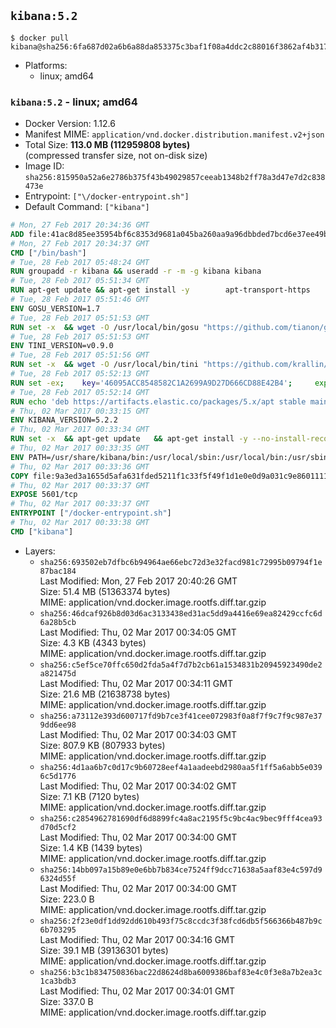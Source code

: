 ## `kibana:5.2`

```console
$ docker pull kibana@sha256:6fa687d02a6b6a88da853375c3baf1f08a4ddc2c88016f3862af4b317d4228df
```

-	Platforms:
	-	linux; amd64

### `kibana:5.2` - linux; amd64

-	Docker Version: 1.12.6
-	Manifest MIME: `application/vnd.docker.distribution.manifest.v2+json`
-	Total Size: **113.0 MB (112959808 bytes)**  
	(compressed transfer size, not on-disk size)
-	Image ID: `sha256:815950a52a6e2786b375f43b49029857ceeab1348b2ff78a3d47e7d2c838473e`
-	Entrypoint: `["\/docker-entrypoint.sh"]`
-	Default Command: `["kibana"]`

```dockerfile
# Mon, 27 Feb 2017 20:34:36 GMT
ADD file:41ac8d85ee35954bf6c8353d9681a045ba260aa9a96dbbded7bcd6e37ee49bea in / 
# Mon, 27 Feb 2017 20:34:37 GMT
CMD ["/bin/bash"]
# Tue, 28 Feb 2017 05:48:24 GMT
RUN groupadd -r kibana && useradd -r -m -g kibana kibana
# Tue, 28 Feb 2017 05:51:34 GMT
RUN apt-get update && apt-get install -y 		apt-transport-https 		ca-certificates 		wget 		libfontconfig 		libfreetype6 	--no-install-recommends && rm -rf /var/lib/apt/lists/*
# Tue, 28 Feb 2017 05:51:46 GMT
ENV GOSU_VERSION=1.7
# Tue, 28 Feb 2017 05:51:53 GMT
RUN set -x 	&& wget -O /usr/local/bin/gosu "https://github.com/tianon/gosu/releases/download/$GOSU_VERSION/gosu-$(dpkg --print-architecture)" 	&& wget -O /usr/local/bin/gosu.asc "https://github.com/tianon/gosu/releases/download/$GOSU_VERSION/gosu-$(dpkg --print-architecture).asc" 	&& export GNUPGHOME="$(mktemp -d)" 	&& gpg --keyserver ha.pool.sks-keyservers.net --recv-keys B42F6819007F00F88E364FD4036A9C25BF357DD4 	&& gpg --batch --verify /usr/local/bin/gosu.asc /usr/local/bin/gosu 	&& rm -r "$GNUPGHOME" /usr/local/bin/gosu.asc 	&& chmod +x /usr/local/bin/gosu 	&& gosu nobody true
# Tue, 28 Feb 2017 05:51:53 GMT
ENV TINI_VERSION=v0.9.0
# Tue, 28 Feb 2017 05:51:56 GMT
RUN set -x 	&& wget -O /usr/local/bin/tini "https://github.com/krallin/tini/releases/download/$TINI_VERSION/tini" 	&& wget -O /usr/local/bin/tini.asc "https://github.com/krallin/tini/releases/download/$TINI_VERSION/tini.asc" 	&& export GNUPGHOME="$(mktemp -d)" 	&& gpg --keyserver ha.pool.sks-keyservers.net --recv-keys 6380DC428747F6C393FEACA59A84159D7001A4E5 	&& gpg --batch --verify /usr/local/bin/tini.asc /usr/local/bin/tini 	&& rm -r "$GNUPGHOME" /usr/local/bin/tini.asc 	&& chmod +x /usr/local/bin/tini 	&& tini -h
# Tue, 28 Feb 2017 05:52:13 GMT
RUN set -ex; 	key='46095ACC8548582C1A2699A9D27D666CD88E42B4'; 	export GNUPGHOME="$(mktemp -d)"; 	gpg --keyserver ha.pool.sks-keyservers.net --recv-keys "$key"; 	gpg --export "$key" > /etc/apt/trusted.gpg.d/elastic.gpg; 	rm -r "$GNUPGHOME"; 	apt-key list
# Tue, 28 Feb 2017 05:52:14 GMT
RUN echo 'deb https://artifacts.elastic.co/packages/5.x/apt stable main' > /etc/apt/sources.list.d/kibana.list
# Thu, 02 Mar 2017 00:33:15 GMT
ENV KIBANA_VERSION=5.2.2
# Thu, 02 Mar 2017 00:33:34 GMT
RUN set -x 	&& apt-get update 	&& apt-get install -y --no-install-recommends kibana=$KIBANA_VERSION 	&& rm -rf /var/lib/apt/lists/* 		&& sed -ri "s!^(\#\s*)?(server\.host:).*!\2 '0.0.0.0'!" /etc/kibana/kibana.yml 	&& grep -q "^server\.host: '0.0.0.0'\$" /etc/kibana/kibana.yml 		&& sed -ri "s!^(\#\s*)?(elasticsearch\.url:).*!\2 'http://elasticsearch:9200'!" /etc/kibana/kibana.yml 	&& grep -q "^elasticsearch\.url: 'http://elasticsearch:9200'\$" /etc/kibana/kibana.yml
# Thu, 02 Mar 2017 00:33:35 GMT
ENV PATH=/usr/share/kibana/bin:/usr/local/sbin:/usr/local/bin:/usr/sbin:/usr/bin:/sbin:/bin
# Thu, 02 Mar 2017 00:33:36 GMT
COPY file:9a3ed3a1655d5afa631fded5211f1c33f5f49f1d1e0e0d9a031c9e8601111f05 in / 
# Thu, 02 Mar 2017 00:33:37 GMT
EXPOSE 5601/tcp
# Thu, 02 Mar 2017 00:33:37 GMT
ENTRYPOINT ["/docker-entrypoint.sh"]
# Thu, 02 Mar 2017 00:33:38 GMT
CMD ["kibana"]
```

-	Layers:
	-	`sha256:693502eb7dfbc6b94964ae66ebc72d3e32facd981c72995b09794f1e87bac184`  
		Last Modified: Mon, 27 Feb 2017 20:40:26 GMT  
		Size: 51.4 MB (51363374 bytes)  
		MIME: application/vnd.docker.image.rootfs.diff.tar.gzip
	-	`sha256:46dcaf926b8d03d6ac3133438ed31ac5dd9a4416e69ea82429ccfc6d6a28b5cb`  
		Last Modified: Thu, 02 Mar 2017 00:34:05 GMT  
		Size: 4.3 KB (4343 bytes)  
		MIME: application/vnd.docker.image.rootfs.diff.tar.gzip
	-	`sha256:c5ef5ce70ffc650d2fda5a4f7d7b2cb61a1534831b20945923490de2a821475d`  
		Last Modified: Thu, 02 Mar 2017 00:34:11 GMT  
		Size: 21.6 MB (21638738 bytes)  
		MIME: application/vnd.docker.image.rootfs.diff.tar.gzip
	-	`sha256:a73112e393d600717fd9b7ce3f41cee072983f0a8f7f9c7f9c987e379dd6ee98`  
		Last Modified: Thu, 02 Mar 2017 00:34:03 GMT  
		Size: 807.9 KB (807933 bytes)  
		MIME: application/vnd.docker.image.rootfs.diff.tar.gzip
	-	`sha256:4d1aa6b7c0d17c9b60728eef4a1aadeebd2980aa5f1ff5a6abb5e0396c5d1776`  
		Last Modified: Thu, 02 Mar 2017 00:34:02 GMT  
		Size: 7.1 KB (7120 bytes)  
		MIME: application/vnd.docker.image.rootfs.diff.tar.gzip
	-	`sha256:c2854962781690df6d8899fc4a8ac2195f5c9bc4ac9bec9fff4cea93d70d5cf2`  
		Last Modified: Thu, 02 Mar 2017 00:34:00 GMT  
		Size: 1.4 KB (1439 bytes)  
		MIME: application/vnd.docker.image.rootfs.diff.tar.gzip
	-	`sha256:14bb097a15b89e0e6bb7b834ce7524ff9dcc71638a5aaf83e4c597d96324d55f`  
		Last Modified: Thu, 02 Mar 2017 00:34:00 GMT  
		Size: 223.0 B  
		MIME: application/vnd.docker.image.rootfs.diff.tar.gzip
	-	`sha256:2f23e0df1dd92dd610b493f75c8ccdc3f38fcd6db5f566366b487b9c6b703295`  
		Last Modified: Thu, 02 Mar 2017 00:34:16 GMT  
		Size: 39.1 MB (39136301 bytes)  
		MIME: application/vnd.docker.image.rootfs.diff.tar.gzip
	-	`sha256:b3c1b834750836bac22d8624d8ba6009386baf83e4c0f3e8a7b2ea3c1ca3bdb3`  
		Last Modified: Thu, 02 Mar 2017 00:34:01 GMT  
		Size: 337.0 B  
		MIME: application/vnd.docker.image.rootfs.diff.tar.gzip
